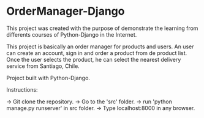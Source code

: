 # OrderManager-Django

This project was created with the purpose of demonstrate the learning from differents courses of Python-Django in the Internet.

This project is basically an order manager for products and users. An user can create an account, sign in and order a product from de product list.
Once the user selects the product, he can select the nearest delivery service from Santiago, Chile.

Project built with Python-Django.

Instructions:

-> Git clone the repository.
-> Go to the 'src' folder.
-> run 'python manage.py runserver' in src folder.
-> Type localhost:8000 in any browser.

